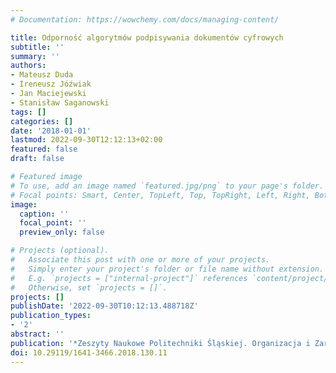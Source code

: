 ```yaml
---
# Documentation: https://wowchemy.com/docs/managing-content/

title: Odporność algorytmów podpisywania dokumentów cyfrowych
subtitle: ''
summary: ''
authors:
- Mateusz Duda
- Ireneusz Jóźwiak
- Jan Maciejewski
- Stanisław Saganowski
tags: []
categories: []
date: '2018-01-01'
lastmod: 2022-09-30T12:12:13+02:00
featured: false
draft: false

# Featured image
# To use, add an image named `featured.jpg/png` to your page's folder.
# Focal points: Smart, Center, TopLeft, Top, TopRight, Left, Right, BottomLeft, Bottom, BottomRight.
image:
  caption: ''
  focal_point: ''
  preview_only: false

# Projects (optional).
#   Associate this post with one or more of your projects.
#   Simply enter your project's folder or file name without extension.
#   E.g. `projects = ["internal-project"]` references `content/project/deep-learning/index.md`.
#   Otherwise, set `projects = []`.
projects: []
publishDate: '2022-09-30T10:12:13.488718Z'
publication_types:
- '2'
abstract: ''
publication: '*Zeszyty Naukowe Politechniki Śląskiej. Organizacja i Zarządzanie*'
doi: 10.29119/1641-3466.2018.130.11
---
```

